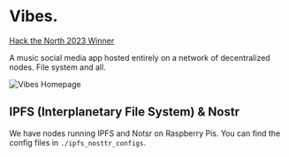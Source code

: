 # Vibes.
[Hack the North 2023 Winner](https://devpost.com/software/vibes-decentralized-social-media-for-artists)

A music social media app hosted entirely on a network of decentralized nodes. File system and all.

![Vibes Homepage](https://d112y698adiu2z.cloudfront.net/photos/production/software_photos/002/591/025/datas/original.jpeg)

## IPFS (Interplanetary File System) & Nostr
We have nodes running IPFS and Notsr on Raspberry Pis. You can find the config files in `./ipfs_nosttr_configs`.
